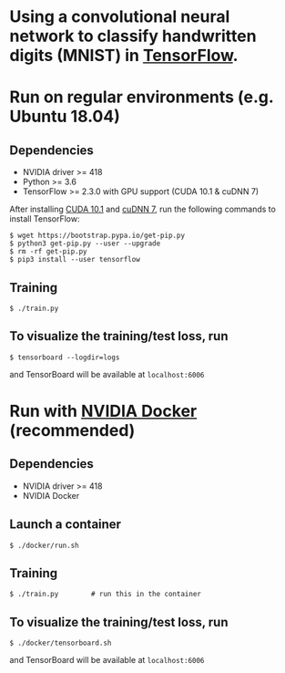 # Using a convolutional neural network to classify handwritten digits (MNIST) in [TensorFlow](https://www.tensorflow.org/).

# Run on regular environments (e.g. Ubuntu 18.04)

## Dependencies
- NVIDIA driver >= 418
- Python >= 3.6
- TensorFlow >= 2.3.0 with GPU support (CUDA 10.1 & cuDNN 7)

After installing [CUDA 10.1](https://docs.nvidia.com/cuda/cuda-installation-guide-linux/index.html) and [cuDNN 7](https://docs.nvidia.com/deeplearning/sdk/cudnn-install/index.html), run the following commands to install TensorFlow:

```
$ wget https://bootstrap.pypa.io/get-pip.py
$ python3 get-pip.py --user --upgrade
$ rm -rf get-pip.py
$ pip3 install --user tensorflow
```

## Training

```
$ ./train.py
```

## To visualize the training/test loss, run

```
$ tensorboard --logdir=logs
```

and TensorBoard will be available at `localhost:6006`

# Run with [NVIDIA Docker](https://github.com/NVIDIA/nvidia-docker) (recommended)

## Dependencies
- NVIDIA driver >= 418
- NVIDIA Docker

## Launch a container

```
$ ./docker/run.sh
```

## Training

```
$ ./train.py        # run this in the container
```

## To visualize the training/test loss, run

```
$ ./docker/tensorboard.sh
```

and TensorBoard will be available at `localhost:6006`
